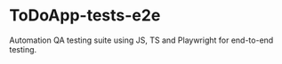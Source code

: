 # ToDoApp-tests-e2e
Automation QA testing suite using JS, TS and Playwright for end-to-end testing.

